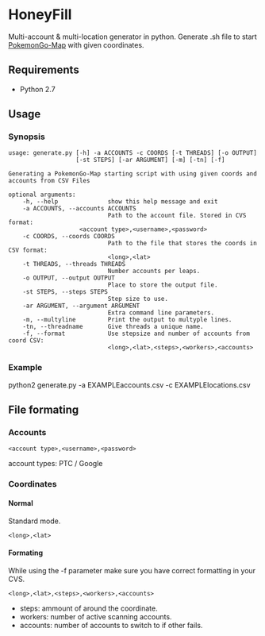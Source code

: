 # HoneyFill
Multi-account & multi-location generator in python.
Generate .sh file to start [PokemonGo-Map](https://github.com/PokemonGoMap/PokemonGo-Map) with given coordinates.

## Requirements

* Python 2.7

## Usage

### Synopsis

	usage: generate.py [-h] -a ACCOUNTS -c COORDS [-t THREADS] [-o OUTPUT]
        	           [-st STEPS] [-ar ARGUMENT] [-m] [-tn] [-f]

	Generating a PokemonGo-Map starting script with using given coords and
	accounts from CSV Files

	optional arguments:
		-h, --help            	show this help message and exit
		-a ACCOUNTS, --accounts ACCOUNTS
	                        	Path to the account file. Stored in CVS format:
                        <account type>,<username>,<password>
		-c COORDS, --coords COORDS
        	                	Path to the file that stores the coords in CSV format:
                	        	<long>,<lat>
		-t THREADS, --threads THREADS
                        		Number accounts per leaps.
		-o OUTPUT, --output OUTPUT
                        		Place to store the output file.
		-st STEPS, --steps STEPS
                        		Step size to use.
		-ar ARGUMENT, --argument ARGUMENT
                        		Extra command line parameters.
		-m, --multyline       	Print the output to multyple lines.
		-tn, --threadname     	Give threads a unique name.
		-f, --format          	Use stepsize and number of accounts from coord CSV:
                        		<long>,<lat>,<steps>,<workers>,<accounts>

### Example

python2 generate.py -a EXAMPLEaccounts.csv -c EXAMPLElocations.csv

## File formating

### Accounts

	<account type>,<username>,<password>

account types: PTC / Google

### Coordinates

#### Normal

Standard mode.

	<long>,<lat>

#### Formating

While using the -f parameter make sure you have correct formatting in your CVS.

	<long>,<lat>,<steps>,<workers>,<accounts>

* steps: ammount of around the coordinate.
* workers: number of active scanning accounts.
* accounts: number of accounts to switch to if other fails.
